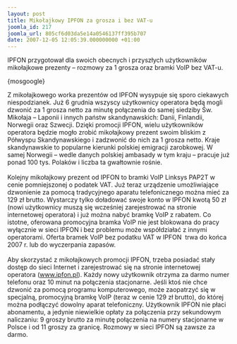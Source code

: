 ```yaml
---
layout: post
title: Mikołajkowy IPFON za grosza i bez VAT-u
joomla_id: 217
joomla_url: 805cf6d03da5e14a0546137ff395b707
date: 2007-12-05 12:05:39.000000000 +01:00
---
```

IPFON przygotował dla swoich obecnych i przyszłych użytkownik&oacute;w mikołajkowe prezenty &ndash; rozmowy za 1 grosza oraz bramki VoIP bez VAT-u.<p>{mosgoogle}</p><p>Z mikołajkowego worka prezent&oacute;w od IPFON wysypuje się sporo ciekawych niespodzianek. Już 6 grudnia wszyscy użytkownicy operatora będą mogli dzwonić za 1 grosza netto za minutę połączenia do samej siedziby Św. Mikołaja &ndash; Laponii i innych państw skandynawskich: Danii, Finlandii, Norwegii oraz Szwecji. Dzięki promocji IPFON, wielu użytkownik&oacute;w operatora będzie mogło zrobić mikołajkowy prezent swoim bliskim z P&oacute;łwyspu Skandynawskiego i zadzwonić do nich za 1 grosza netto. Kraje skandynawskie to popularne kierunki polskiej emigracji zarobkowej. W samej Norwegii &ndash; wedle danych polskiej ambasady w tym kraju &ndash; pracuje już ponad 100 tys. Polak&oacute;w i liczba ta gwałtownie rośnie.<br /><br />Kolejny mikołajkowy prezent od IPFON to bramki VoIP Linksys PAP2T w cenie pomniejszonej o podatek VAT. Już teraz urządzenie umożliwiające dzwonienie za pomocą tradycyjnego aparatu telefonicznego można mieć za 129 zł brutto. Wystarczy tylko doładować swoje konto w IPFON kwotą 50 zł (nowi użytkownicy muszą się wcześniej zarejestrować na stronie internetowej operatora) i już można nabyć bramkę VoIP z rabatem. Co istotne, oferowana promocyjna bramka VoIP nie jest blokowana do pracy wyłącznie w sieci IPFON i bez problemu może wsp&oacute;łdziałać z innymi operatorami. Oferta bramek VoIP bez podatku VAT w IPFON&nbsp; trwa do końca 2007 r. lub do wyczerpania zapas&oacute;w. <br /><br />Aby skorzystać z mikołajkowych promocji IPFON, trzeba posiadać stały dostęp do sieci Internet i zarejestrować się na stronie internetowej operatora (www.ipfon.pl). Każdy nowy użytkownik otrzyma za darmo numer telefonu oraz 10 minut na połączenia stacjonarne. Jeśli ktoś nie chce dzwonić za pomocą programu komputerowego, może zaopatrzyć się w specjalną, promocyjną bramkę VoIP (teraz w cenie 129 zł brutto), do kt&oacute;rej można podłączyć dowolny aparat telefoniczny. Użytkownik IPFON nie płaci abonamentu, a jedynie niewielkie opłaty za połączenia przy sekundowym naliczaniu: 9 groszy brutto za minutę połączenia na numery stacjonarne w Polsce i od 11 groszy za granicę. Rozmowy w sieci IPFON są zawsze za darmo.&nbsp;</p>
